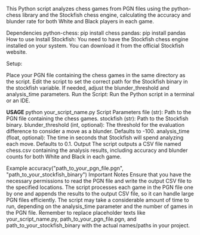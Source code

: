 This Python script analyzes chess games from PGN files using the python-chess library and the Stockfish chess engine, calculating the accuracy and blunder rate for both White and Black players in each game.

Dependencies
python-chess: pip install chess
pandas: pip install pandas
How to use
Install Stockfish:
You need to have the Stockfish chess engine installed on your system. You can download it from the official Stockfish website.

Setup:

Place your PGN file containing the chess games in the same directory as the script.
Edit the script to set the correct path for the Stockfish binary in the stockfish variable.
If needed, adjust the blunder_threshold and analysis_time parameters.
Run the Script:
Run the Python script in a terminal or an IDE.

<b> USAGE </b> 
python your_script_name.py
Script Parameters
file (str): Path to the PGN file containing the chess games.
stockfish (str): Path to the Stockfish binary.
blunder_threshold (int, optional): The threshold for the evaluation difference to consider a move as a blunder. Defaults to -100.
analysis_time (float, optional): The time in seconds that Stockfish will spend analyzing each move. Defaults to 0.1.
Output
The script outputs a CSV file named chess.csv containing the analysis results, including accuracy and blunder counts for both White and Black in each game.

Example
accuracy("path_to_your_pgn_file.pgn", "path_to_your_stockfish_binary")
Important Notes
Ensure that you have the necessary permissions to read the PGN file and write the output CSV file to the specified locations.
The script processes each game in the PGN file one by one and appends the results to the output CSV file, so it can handle large PGN files efficiently.
The script may take a considerable amount of time to run, depending on the analysis_time parameter and the number of games in the PGN file.
Remember to replace placeholder texts like your_script_name.py, path_to_your_pgn_file.pgn, and path_to_your_stockfish_binary with the actual names/paths in your project.

